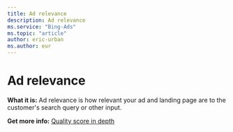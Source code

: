 ```yaml
---
title: Ad relevance
description: Ad relevance
ms.service: "Bing-Ads"
ms.topic: "article"
author: eric-urban
ms.author: eur
---
```


# Ad relevance

**What it is:**     Ad relevance is how relevant your ad and landing page are to the customer's search query or other input.

**Get more info:**     [Quality score in depth](../hlp_BA_CONC_AboutQualityScore.md)


